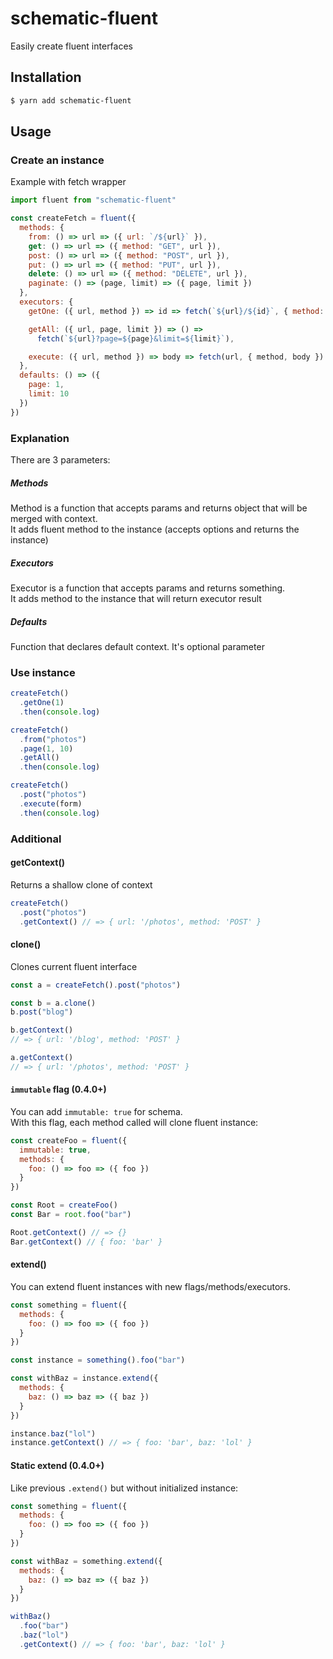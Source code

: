 # schematic-fluent

Easily create fluent interfaces

## Installation

```bash
$ yarn add schematic-fluent
```

## Usage

### Create an instance

Example with fetch wrapper

```js
import fluent from "schematic-fluent"

const createFetch = fluent({
  methods: {
    from: () => url => ({ url: `/${url}` }),
    get: () => url => ({ method: "GET", url }),
    post: () => url => ({ method: "POST", url }),
    put: () => url => ({ method: "PUT", url }),
    delete: () => url => ({ method: "DELETE", url }),
    paginate: () => (page, limit) => ({ page, limit })
  },
  executors: {
    getOne: ({ url, method }) => id => fetch(`${url}/${id}`, { method: "GET" }),

    getAll: ({ url, page, limit }) => () =>
      fetch(`${url}?page=${page}&limit=${limit}`),

    execute: ({ url, method }) => body => fetch(url, { method, body })
  },
  defaults: () => ({
    page: 1,
    limit: 10
  })
})
```

### Explanation

There are 3 parameters:

##### Methods

Method is a function that accepts params and returns object that will be merged with context.  
It adds fluent method to the instance (accepts options and returns the instance)

##### Executors

Executor is a function that accepts params and returns something.  
It adds method to the instance that will return executor result

##### Defaults

Function that declares default context. It's optional parameter

### Use instance

```js
createFetch()
  .getOne(1)
  .then(console.log)

createFetch()
  .from("photos")
  .page(1, 10)
  .getAll()
  .then(console.log)

createFetch()
  .post("photos")
  .execute(form)
  .then(console.log)
```

### Additional

#### getContext()

Returns a shallow clone of context

```js
createFetch()
  .post("photos")
  .getContext() // => { url: '/photos', method: 'POST' }
```

#### clone()

Clones current fluent interface

```js
const a = createFetch().post("photos")

const b = a.clone()
b.post("blog")

b.getContext()
// => { url: '/blog', method: 'POST' }

a.getContext()
// => { url: '/photos', method: 'POST' }
```

#### `immutable` flag (0.4.0+)

You can add `immutable: true` for schema.  
With this flag, each method called will clone fluent instance:

```js
const createFoo = fluent({
  immutable: true,
  methods: {
    foo: () => foo => ({ foo })
  }
})

const Root = createFoo()
const Bar = root.foo("bar")

Root.getContext() // => {}
Bar.getContext() // { foo: 'bar' }
```

#### extend()

You can extend fluent instances with new flags/methods/executors.

```js
const something = fluent({
  methods: {
    foo: () => foo => ({ foo })
  }
})

const instance = something().foo("bar")

const withBaz = instance.extend({
  methods: {
    baz: () => baz => ({ baz })
  }
})

instance.baz("lol")
instance.getContext() // => { foo: 'bar', baz: 'lol' }
```

#### Static extend (0.4.0+)

Like previous `.extend()` but without initialized instance:

```js
const something = fluent({
  methods: {
    foo: () => foo => ({ foo })
  }
})

const withBaz = something.extend({
  methods: {
    baz: () => baz => ({ baz })
  }
})

withBaz()
  .foo("bar")
  .baz("lol")
  .getContext() // => { foo: 'bar', baz: 'lol' }
```
